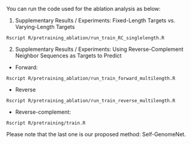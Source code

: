 You can run the code used for the ablation analysis as below:

1. Supplementary Results / Experiments: Fixed-Length Targets vs. Varying-Length Targets

```
Rscript R/pretraining_ablation/run_train_RC_singlelength.R 
```

2. Supplementary Results / Experiments: Using Reverse-Complement Neighbor Sequences as Targets to Predict

- Forward:

```
Rscript R/pretraining_ablation/run_train_forward_multilength.R
```

- Reverse
 
```
Rscript R/pretraining_ablation/run_train_reverse_multilength.R
```

- Reverse-complement:
 
```
Rscript R/pretraining/train.R
```

Please note that the last one is our proposed method: Self-GenomeNet.

